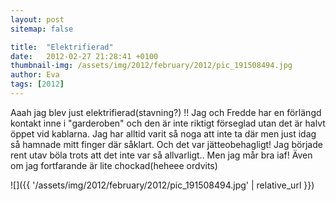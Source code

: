 ```yaml
---
layout: post
sitemap: false

title:  "Elektrifierad"
date:   2012-02-27 21:28:41 +0100
thumbnail-img: /assets/img/2012/february/2012/pic_191508494.jpg
author: Eva
tags: [2012]
---
```


Aaah jag blev just elektrifierad(stavning?) !! Jag och Fredde har en förlängd kontakt inne i "garderoben" och den är inte riktigt förseglad utan det är halvt öppet vid kablarna. Jag har alltid varit så noga att inte ta där men just idag så hamnade mitt finger där såklart. Och det var jätteobehagligt! Jag började rent utav böla trots att det inte var så allvarligt.. Men jag mår bra iaf! Även om jag fortfarande är lite chockad(heheee ordvits)

![]({{ '/assets/img/2012/february/2012/pic_191508494.jpg'  | relative_url }})

